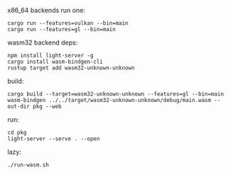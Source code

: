 x86_64 backends
run one:
```
cargo run --features=vulkan --bin=main
cargo run --features=gl --bin=main
```

wasm32 backend
deps:
```
npm install light-server -g
cargo install wasm-bindgen-cli
rustup target add wasm32-unknown-unknown
```
build:
```
cargo build --target=wasm32-unknown-unknown --features=gl --bin=main
wasm-bindgen ../../target/wasm32-unknown-unknown/debug/main.wasm --out-dir pkg --web
```
run:
```
cd pkg
light-server --serve . --open
```
lazy:
```
./run-wasm.sh
```

